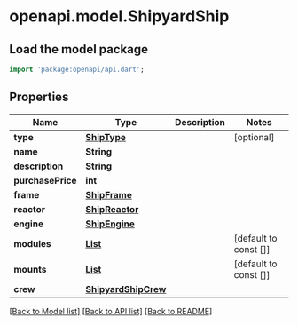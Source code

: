 # openapi.model.ShipyardShip

## Load the model package
```dart
import 'package:openapi/api.dart';
```

## Properties
Name | Type | Description | Notes
------------ | ------------- | ------------- | -------------
**type** | [**ShipType**](ShipType.md) |  | [optional] 
**name** | **String** |  | 
**description** | **String** |  | 
**purchasePrice** | **int** |  | 
**frame** | [**ShipFrame**](ShipFrame.md) |  | 
**reactor** | [**ShipReactor**](ShipReactor.md) |  | 
**engine** | [**ShipEngine**](ShipEngine.md) |  | 
**modules** | [**List<ShipModule>**](ShipModule.md) |  | [default to const []]
**mounts** | [**List<ShipMount>**](ShipMount.md) |  | [default to const []]
**crew** | [**ShipyardShipCrew**](ShipyardShipCrew.md) |  | 

[[Back to Model list]](../README.md#documentation-for-models) [[Back to API list]](../README.md#documentation-for-api-endpoints) [[Back to README]](../README.md)


